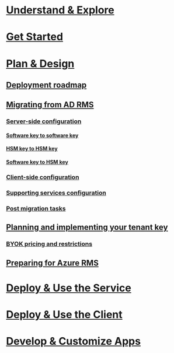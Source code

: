 # [Understand & Explore](/rights-management/understand-explore/azure-rights-management)
# [Get Started](/rights-management/get-started/requirements-azure-rms)
# [Plan & Design](deployment-roadmap.md)
## [Deployment roadmap](deployment-roadmap.md)
## [Migrating from AD RMS](migrate-from-ad-rms-to-azure-rms.md)
### [Server-side configuration](migrate-from-ad-rms-phase1.md)
#### [Software key to software key](migrate-softwarekey-to-softwarekey.md)
#### [HSM key to HSM key](migrate-hsmkey-to-hsmkey.md)
#### [Software key to HSM key](migrate-softwarekey-to-hsmkey.md)
### [Client-side configuration](migrate-from-ad-rms-phase2.md)
### [Supporting services configuration](migrate-from-ad-rms-phase3.md)
### [Post migration tasks](migrate-from-ad-rms-phase4.md)
## [Planning and implementing your tenant key](plan-implement-tenant-key.md)
### [BYOK pricing and restrictions](byok-price-restrictions.md)
## [Preparing for Azure RMS](prepare.md)
# [Deploy & Use the Service](/rights-management/deploy-use/activate-service)
# [Deploy & Use the Client](/rights-management/rms-client/use-client)
# [Develop & Customize Apps](/rights-management/develop/developers-guide)
